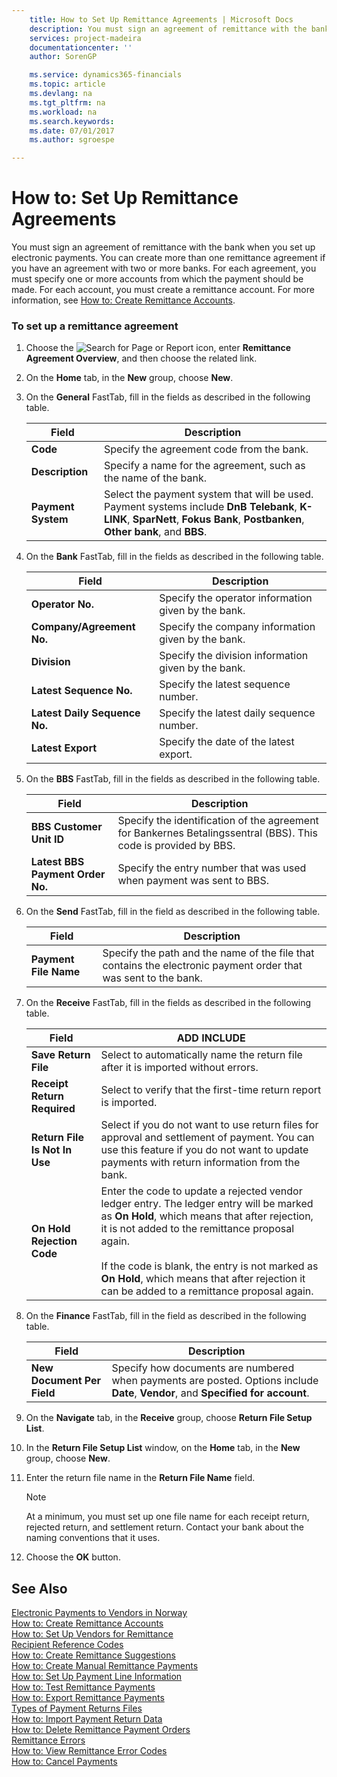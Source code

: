 ```yaml
---
    title: How to Set Up Remittance Agreements | Microsoft Docs
    description: You must sign an agreement of remittance with the bank when you set up electronic payments. You can create more than one remittance agreement if you have an agreement with two or more banks. For each agreement, you must specify one or more accounts from which the payment should be made. For each account, you must create a remittance account. For more information, see [How to: Create Remittance Accounts](how-to-create-remittance-accounts.md).
    services: project-madeira
    documentationcenter: ''
    author: SorenGP

    ms.service: dynamics365-financials
    ms.topic: article
    ms.devlang: na
    ms.tgt_pltfrm: na
    ms.workload: na
    ms.search.keywords:
    ms.date: 07/01/2017
    ms.author: sgroespe

---
```

# How to: Set Up Remittance Agreements
You must sign an agreement of remittance with the bank when you set up electronic payments. You can create more than one remittance agreement if you have an agreement with two or more banks. For each agreement, you must specify one or more accounts from which the payment should be made. For each account, you must create a remittance account. For more information, see [How to: Create Remittance Accounts](how-to-create-remittance-accounts.md).  
  
### To set up a remittance agreement  
  
1.  Choose the ![Search for Page or Report](media/ui-search/search_small.png "Search for Page or Report icon") icon, enter **Remittance Agreement Overview**, and then choose the related link.  
  
2.  On the **Home** tab, in the **New** group, choose **New**.  
  
3.  On the **General** FastTab, fill in the fields as described in the following table.  
  
    |Field|Description|  
    |---------------------------------|---------------------------------------|  
    |**Code**|Specify the agreement code from the bank.|  
    |**Description**|Specify a name for the agreement, such as the name of the bank.|  
    |**Payment System**|Select the payment system that will be used. Payment systems include **DnB Telebank**, **K-LINK**, **SparNett**, **Fokus Bank**, **Postbanken**, **Other bank**, and **BBS**.|  
  
4.  On the **Bank** FastTab, fill in the fields as described in the following table.  
  
    |Field|Description|  
    |---------------------------------|---------------------------------------|  
    |**Operator No.**|Specify the operator information given by the bank.|  
    |**Company/Agreement No.**|Specify the company information given by the bank.|  
    |**Division**|Specify the division information given by the bank.|  
    |**Latest Sequence No.**|Specify the latest sequence number.|  
    |**Latest Daily Sequence No.**|Specify the latest daily sequence number.|  
    |**Latest Export**|Specify the date of the latest export.|  
  
5.  On the **BBS** FastTab, fill in the fields as described in the following table.  
  
    |Field|Description|  
    |---------------------------------|---------------------------------------|  
    |**BBS Customer Unit ID**|Specify the identification of the agreement for Bankernes Betalingssentral (BBS). This code is provided by BBS.|  
    |**Latest BBS Payment Order No.**|Specify the entry number that was used when payment was sent to BBS.|  
  
6.  On the **Send** FastTab, fill in the field as described in the following table.  
  
    |Field|Description|  
    |---------------------------------|---------------------------------------|  
    |**Payment File Name**|Specify the path and the name of the file that contains the electronic payment order that was sent to the bank.|  
  
7.  On the **Receive** FastTab, fill in the fields as described in the following table.  
  
    |Field|ADD INCLUDE<!--[!INCLUDE[bp_tabledescription](../../includes/bp_tabledescription_md.md)]-->|  
    |-----------|---------------------------------------|  
    |**Save Return File**|Select to automatically name the return file after it is imported without errors.|  
    |**Receipt Return Required**|Select to verify that the first-time return report is imported.|  
    |**Return File Is Not In Use**|Select if you do not want to use return files for approval and settlement of payment. You can use this feature if you do not want to update payments with return information from the bank.|  
    |**On Hold Rejection Code**|Enter the code to update a rejected vendor ledger entry. The ledger entry will be marked as **On Hold**, which means that after rejection, it is not added to the remittance proposal again.<br /><br /> If the code is blank, the entry is not marked as **On Hold**, which means that after rejection it can be added to a remittance proposal again.|  
  
8.  On the **Finance** FastTab, fill in the field as described in the following table.  
  
    |Field|Description|  
    |---------------------------------|---------------------------------------|  
    |**New Document Per Field**|Specify how documents are numbered when payments are posted. Options include **Date**, **Vendor**, and **Specified for account**.|  
  
9. On the **Navigate** tab, in the **Receive** group, choose **Return File Setup List**.  
  
10. In the **Return File Setup List** window, on the **Home** tab, in the **New** group, choose **New**.  
  
11. Enter the return file name in the **Return File Name** field.  
  
    > [!NOTE]  
    >  At a minimum, you must set up one file name for each receipt return, rejected return, and settlement return. Contact your bank about the naming conventions that it uses.  
  
12. Choose the **OK** button.  
  
## See Also  
 [Electronic Payments to Vendors in Norway](electronic-payments-to-vendors-in-norway.md)   
 [How to: Create Remittance Accounts](how-to-create-remittance-accounts.md)   
 [How to: Set Up Vendors for Remittance](how-to-set-up-vendors-for-remittance.md)   
 [Recipient Reference Codes](recipient-reference-codes.md)   
 [How to: Create Remittance Suggestions](how-to-create-remittance-suggestions.md)   
 [How to: Create Manual Remittance Payments](how-to-create-manual-remittance-payments.md)   
 [How to: Set Up Payment Line Information](how-to-set-up-payment-line-information.md)   
 [How to: Test Remittance Payments](how-to-test-remittance-payments.md)   
 [How to: Export Remittance Payments](how-to-export-remittance-payments.md)   
 [Types of Payment Returns Files](types-of-payment-returns-files.md)   
 [How to: Import Payment Return Data](how-to-import-payment-return-data.md)   
 [How to: Delete Remittance Payment Orders](how-to-delete-remittance-payment-orders.md)   
 [Remittance Errors](remittance-errors.md)   
 [How to: View Remittance Error Codes](how-to-view-remittance-error-codes.md)   
 [How to: Cancel Payments](how-to-cancel-payments.md)